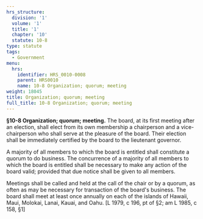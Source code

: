 ```yaml
---
hrs_structure:
  division: '1'
  volume: '1'
  title: '1'
  chapter: '10'
  statute: 10-8
type: statute
tags:
  - Government
menu:
  hrs:
    identifier: HRS_0010-0008
    parent: HRS0010
    name: 10-8 Organization; quorum; meeting
weight: 18045
title: Organization; quorum; meeting
full_title: 10-8 Organization; quorum; meeting
---
```

**§10-8 Organization; quorum; meeting.** The board, at its first meeting after an election, shall elect from its own membership a chairperson and a vice-chairperson who shall serve at the pleasure of the board. Their election shall be immediately certified by the board to the lieutenant governor.

A majority of all members to which the board is entitled shall constitute a quorum to do business. The concurrence of a majority of all members to which the board is entitled shall be necessary to make any action of the board valid; provided that due notice shall be given to all members.

Meetings shall be called and held at the call of the chair or by a quorum, as often as may be necessary for transaction of the board's business. The board shall meet at least once annually on each of the islands of Hawaii, Maui, Molokai, Lanai, Kauai, and Oahu. [L 1979, c 196, pt of §2; am L 1985, c 158, §1]
